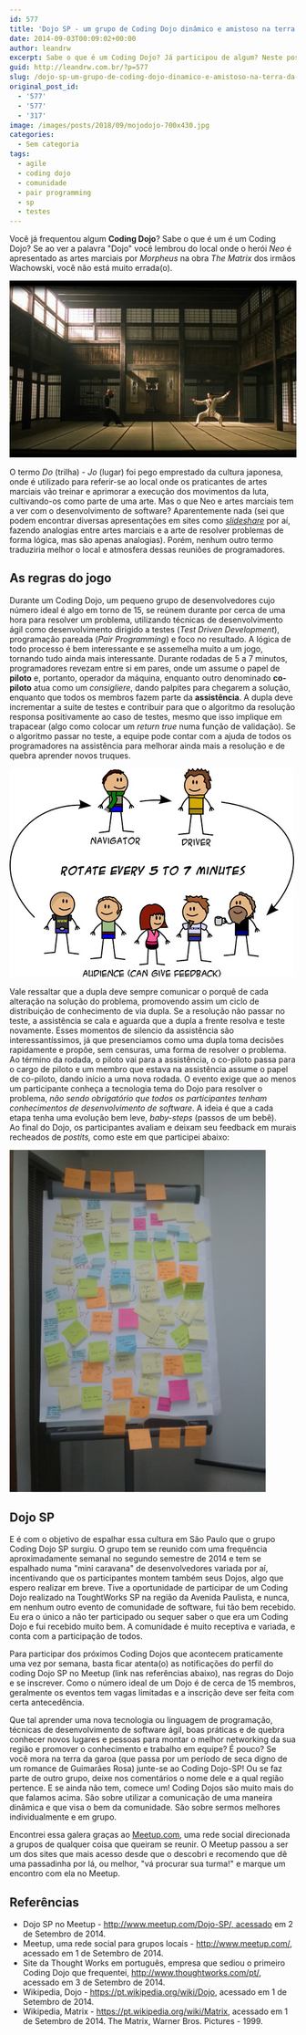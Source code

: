 ```yaml
---
id: 577
title: 'Dojo SP - um grupo de Coding Dojo dinâmico e amistoso na terra da garoa'
date: 2014-09-03T00:09:02+00:00
author: leandrw
excerpt: Sabe o que é um Coding Dojo? Já participou de algum? Neste post conto como foi minha primeira experiência em um coding dojo realizado na Though Works em São Paulo.
guid: http://leandrw.com.br/?p=577
slug: /dojo-sp-um-grupo-de-coding-dojo-dinamico-e-amistoso-na-terra-da-garoa/
original_post_id:
  - '577'
  - '577'
  - '317'
image: /images/posts/2018/09/mojodojo-700x430.jpg
categories:
  - Sem categoria
tags:
  - agile
  - coding dojo
  - comunidade
  - pair programming
  - sp
  - testes
---
```


Você já frequentou algum **Coding Dojo**? Sabe o que é um é um Coding Dojo? Se ao ver a palavra "Dojo" você lembrou do local onde o herói *Neo* é apresentado as artes marciais por *Morpheus* na obra *The Matrix* dos irmãos Wachowski, você não está muito errada(o).

![Morpheus em seu Dojo virtual ensinando kung-fu de verdade para Neo](../images/posts/2018/09/mojodojo.jpg)

O termo *Do* (trilha) - *Jo* (lugar) foi pego emprestado da cultura japonesa, onde é utilizado para referir-se ao local onde os praticantes de artes marciais vão treinar e aprimorar a execução dos movimentos da luta, cultivando-os como parte de uma arte. Mas o que Neo e artes marciais tem a ver com o desenvolvimento de software? Aparentemente nada (sei que podem encontrar diversas apresentações em sites como *[slideshare](http://slideshare.net)* por aí, fazendo analogias entre artes marciais e a arte de resolver problemas de forma lógica, mas são apenas analogias). Porém, nenhum outro termo traduziria melhor o local e atmosfera dessas reuniões de programadores.

## As regras do jogo

Durante um Coding Dojo, um pequeno grupo de desenvolvedores cujo número ideal é algo em torno de 15, se reúnem durante por cerca de uma hora para resolver um problema, utilizando técnicas de desenvolvimento ágil como desenvolvimento dirigido a testes (*Test Driven Development*), programação pareada (*Pair Programming*) e foco no resultado. A lógica de todo processo é bem interessante e se assemelha muito a um jogo, tornando tudo ainda mais interessante. Durante rodadas de 5 a 7 minutos, programadores revezam entre si em pares, onde um assume o papel de **piloto** e, portanto, operador da máquina, enquanto outro denominado **co-piloto** atua como um *consigliere*, dando palpites para chegarem a solução, enquanto que todos os membros fazem parte da **assistência**. A dupla deve incrementar a suite de testes e contribuir para que o algoritmo da resolução responsa positivamente ao caso de testes, mesmo que isso implique em trapacear (algo como colocar um *return true* numa função de validação). Se o algoritmo passar no teste, a equipe pode contar com a ajuda de todos os programadores na assistência para melhorar ainda mais a resolução e de quebra aprender novos truques.

![Ilustração demonstrando a dinâmica de um coding dojo, onde Driver é o Piloto, Navigator o Co-piloto. Uma nova rodada a cada 5 a 7 minutos. A assistência pode dar opinião](../images/posts/2018/09/dojodesenho.jpg)

Vale ressaltar que a dupla deve sempre comunicar o porquê de cada alteração na solução do problema, promovendo assim um ciclo de distribuição de conhecimento de via dupla. Se a resolução não passar no teste, a assistência se cala e aguarda que a dupla a frente resolva e teste novamente. Esses momentos de silencio da assistência são interessantíssimos, já que presenciamos como uma dupla toma decisões rapidamente e propõe, sem censuras, uma forma de resolver o problema. Ao término da rodada, o piloto vai para a assistência, o co-piloto passa para o cargo de piloto e um membro que estava na assistência assume o papel de co-piloto, dando início a uma nova rodada. O evento exige que ao menos um participante conheça a tecnologia tema do Dojo para resolver o problema, *não sendo obrigatório que todos os participantes tenham conhecimentos de desenvolvimento de software*. A ideia é que a cada etapa tenha uma evolução bem leve, *baby-steps* (passos de um bebê). Ao final do Dojo, os participantes avaliam e deixam seu feedback em murais recheados de *postits,* como este em que participei abaixo:

![Painel de feedback do Coding Dojo realizado na ThoughtWorks SP](../images/posts/2018/09/highres_397753392.jpeg)

## Dojo SP

E é com o objetivo de espalhar essa cultura em São Paulo que o grupo Coding Dojo SP surgiu. O grupo tem se reunido com uma frequência aproximadamente semanal no segundo semestre de 2014 e tem se espalhado numa "mini caravana" de desenvolvedores variada por aí, incentivando que os participantes montem também seus Dojos, algo que espero realizar em breve. Tive a oportunidade de participar de um Coding Dojo realizado na ToughtWorks SP na região da Avenida Paulista, e nunca, em nenhum outro evento de comunidade de software, fui tão bem recebido. Eu era o único a não ter participado ou sequer saber o que era um Coding Dojo e fui recebido muito bem. A comunidade é muito receptiva e variada, e conta com a participação de todos.

Para participar dos próximos Coding Dojos que acontecem praticamente uma vez por semana, basta ficar atenta(o) as notificações do perfil do coding Dojo SP no Meetup (link nas referências abaixo), nas regras do Dojo e se inscrever. Como o número ideal de um Dojo é de cerca de 15 membros, geralmente os eventos tem vagas limitadas e a inscrição deve ser feita com certa antecedência.

Que tal aprender uma nova tecnologia ou linguagem de programação, técnicas de desenvolvimento de software ágil, boas práticas e de quebra conhecer novos lugares e pessoas para montar o melhor networking da sua região e promover o conhecimento e trabalho em equipe? É pouco? Se você mora na terra da garoa (que passa por um período de seca digno de um romance de Guimarães Rosa) junte-se ao Coding Dojo-SP! Ou se faz parte de outro grupo, deixe nos comentários o nome dele e a qual região pertence. E se ainda não tem, comece um! Coding Dojos são muito mais do que falamos acima. São sobre utilizar a comunicação de uma maneira dinâmica e que visa o bem da comunidade. São sobre sermos melhores individualmente e em grupo.

Encontrei essa galera graças ao [Meetup.com](http://www.meetup.com/), uma rede social direcionada a grupos de qualquer coisa que queiram se reunir. O Meetup passou a ser um dos sites que mais acesso desde que o descobri e recomendo que dê uma passadinha por lá, ou melhor, "vá procurar sua turma!" e marque um encontro com ela no Meetup.

## Referências

- Dojo SP no Meetup - http://www.meetup.com/Dojo-SP/, acessado em 2 de Setembro de 2014.
- Meetup, uma rede social para grupos locais - http://www.meetup.com/, acessado em 1 de Setembro de 2014.
- Site da Thought Works em português, empresa que sediou o primeiro Coding Dojo que frequentei, http://www.thoughtworks.com/pt/, acessado em 3 de Setembro de 2014.
- Wikipedia, Dojo - https://pt.wikipedia.org/wiki/Dojo, acessado em 1 de Setembro de 2014.
- Wikipedia, Matrix - https://pt.wikipedia.org/wiki/Matrix, acessado em 1 de Setembro de 2014. The Matrix, Warner Bros. Pictures - 1999.
